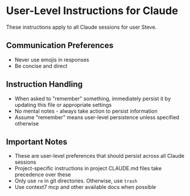 # User-Level Instructions for Claude

These instructions apply to all Claude sessions for user Steve.

## Communication Preferences
- Never use emojis in responses
- Be concise and direct

## Instruction Handling
- When asked to "remember" something, immediately persist it by updating this file or appropriate settings
- No mental notes - always take action to persist information
- Assume "remember" means user-level persistence unless specified otherwise

## Important Notes
- These are user-level preferences that should persist across all Claude sessions
- Project-specific instructions in project CLAUDE.md files take precedence over these
- Only use `rm` in git directories. Otherwise, use `trash`
- Use context7 mcp and other available docs when possible
